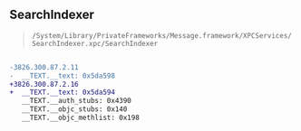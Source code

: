## SearchIndexer

> `/System/Library/PrivateFrameworks/Message.framework/XPCServices/SearchIndexer.xpc/SearchIndexer`

```diff

-3826.300.87.2.11
-  __TEXT.__text: 0x5da598
+3826.300.87.2.16
+  __TEXT.__text: 0x5da594
   __TEXT.__auth_stubs: 0x4390
   __TEXT.__objc_stubs: 0x140
   __TEXT.__objc_methlist: 0x198

```
